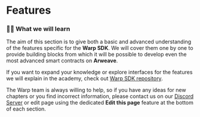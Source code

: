 # Features

### 🧑‍🎓 What we will learn

The aim of this section is to give both a basic and advanced understanding of the features specific for the **Warp SDK**. We will cover them one by one to provide building blocks from which it will be possible to develop even the most advanced smart contracts on **Arweave**.

If you want to expand your knowledge or explore interfaces for the features we will explain in the academy, check out [Warp SDK repository](https://github.com/warp-contracts/warp).

The Warp team is always willing to help, so if you have any ideas for new chapters or you find incorrect information, please contact us on our [Discord Server](https://discord.com/invite/PVxBZKFr46) or edit page using the dedicated **Edit this page** feature at the bottom of each section.
